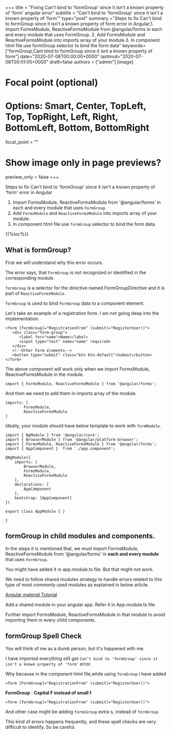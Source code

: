 +++
title = "Fixing Can't bind to 'formGroup' since it isn't a known property of 'form' angular error"
subtitle = "Can't bind to 'formGroup' since it isn't a known property of 'form'"
type="post"
summary ="Steps to fix Can't bind to formGroup since it isn't a known property of form error in Angular,1. Import FormsModule, ReactiveFormsModule from @angular/forms in each and every module that uses FormGroup. 2. Add FormsModule and ReactiveFormsModule into imports array of your module.3. In component html file use formGroup selector to bind the form data"
keywords=["formGroup,Cant bind to formGroup since it isnt a known property of form"]
date="2020-07-08T00:00:00+0000"
lastmod="2020-07-08T00:01:05+0000"
draft=false
authors = ["admin"]
[image]

  # Focal point (optional)
  # Options: Smart, Center, TopLeft, Top, TopRight, Left, Right, BottomLeft, Bottom, BottomRight
  focal_point = ""

  # Show image only in page previews?
  preview_only = false
+++

Steps to fix Can't bind to 'formGroup' since it isn't a known property of 'form' error in Angular

1. Import FormsModule, ReactiveFormsModule from '@angular/forms' in each and every module that uses `FormGroup`.
2. Add `FormsModule` and `ReactiveFormsModule` into imports array of your module.
3. In component html file use `formGroup` selector to bind the form data.

{{%toc%}}

## What is formGroup?

First we will understand why this error occurs. 

The error says, that `FormGroup` is not recognized or identified in the corresponding module.

`formGroup` is a selector for the directive named FormGroupDirective and it is part of `ReactiveFormsModule`.

`formGroup` is used to bind `FormGroup` data to a component element.

Let's take an example of a registration form. I am not going deep into the implementation. 

```
<form [formGroup]="RegistrationFrom" (submit)="RegisterUser()">
   <div class="form-group">
      <label for="name">Name</label>
      <input type="text" name="name" required>
   </div>
   <!--Other Form elements-->
   <button type="submit" class="btn btn-default">Submit</button>
</form>
```
The above component will work only when we import FormsModule, ReactiveFormsModule in the module.

```
import { FormsModule, ReactiveFormsModule } from '@angular/forms';

```

And then we need to add them in imports array of the module.

```
imports: [
        FormsModule,
        ReactiveFormsModule
]
```
Ideally, your module should have below template to work with `formModule`. 

```
import { NgModule } from '@angular/core';
import { BrowserModule } from '@angular/platform-browser';
import { FormsModule, ReactiveFormsModule } from '@angular/forms';
import { AppComponent }  from './app.component';

@NgModule({
    imports: [
        BrowserModule,
        FormsModule,
        ReactiveFormsModule
    ],
    declarations: [
        AppComponent
    ],
    bootstrap: [AppComponent]
})

export class AppModule { }

}
```

## formGroup in child modules and components.

In the steps it is mentioned that, we must import FormsModule, ReactiveFormsModule from '@angular/forms' in **each and every module** that uses `FormGroup`.

You might have added it in app.module.ts file. But that might not work.

We need to follow shared modules strategy to handle errors related to this type of most commonly used modules as explained in below article.

[Angular material Tutorial](https://www.angularjswiki.com/material/#adding-a-custom-angular-material-module)

Add a shared module in your angular app. Refer it in App.module.ts file.

Further import FormsModule, ReactiveFormsModule in that module to avoid importing them in every child components.

## formGroup Spell Check

You will think of me as a dumb person, but it's happened with me. 

I have imported everything still got `Can't bind to 'formGroup' since it isn't a known property of 'form'` error. 

Why because in the component html file,while using `formGroup` I have added

```
<form [FormGroup]="RegistrationFrom" (submit)="RegisterUser()">
```

**FormGroup** : **Capital F instead of small f**

```
<form [formGroup]="RegistrationFrom" (submit)="RegisterUser()">
```

And other case might be adding `formsGroup` extra s, instead of `formGroup`

This kind of errors happens frequently, and these spell checks are very difficult to identify. So be careful.